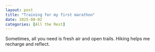 ```yaml
---
layout: post
title: "Training for my first marathon"
date: 2025-08-02
categories: [All the Rest]
---
```


Sometimes, all you need is fresh air and open trails. Hiking helps me recharge and reflect.
